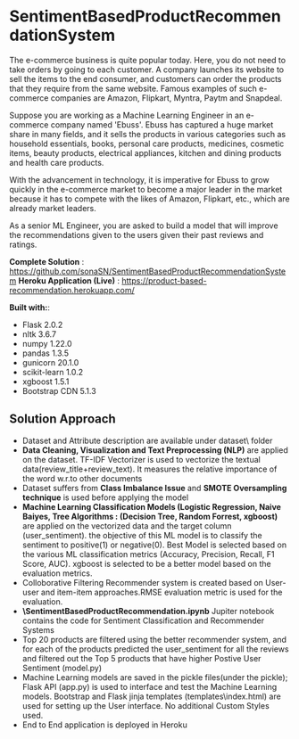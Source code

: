 # SentimentBasedProductRecommendationSystem
The e-commerce business is quite popular today. Here, you do not need to take orders by going to each customer. A company launches its website to sell the items to the end consumer, and customers can order the products that they require from the same website. Famous examples of such e-commerce companies are Amazon, Flipkart, Myntra, Paytm and Snapdeal.

Suppose you are working as a Machine Learning Engineer in an e-commerce company named 'Ebuss'. Ebuss has captured a huge market share in many fields, and it sells the products in various categories such as household essentials, books, personal care products, medicines, cosmetic items, beauty products, electrical appliances, kitchen and dining products and health care products.

With the advancement in technology, it is imperative for Ebuss to grow quickly in the e-commerce market to become a major leader in the market because it has to compete with the likes of Amazon, Flipkart, etc., which are already market leaders.

As a senior ML Engineer, you are asked to build a model that will improve the recommendations given to the users given their past reviews and ratings. 

**Complete Solution** : https://github.com/sonaSN/SentimentBasedProductRecommendationSystem
**Heroku Application (Live)** : https://product-based-recommendation.herokuapp.com/

**Built with:**:
* Flask 2.0.2
* nltk 3.6.7
* numpy 1.22.0
* pandas 1.3.5
* gunicorn 20.1.0
* scikit-learn 1.0.2
* xgboost 1.5.1
* Bootstrap CDN 5.1.3

## Solution Approach
* Dataset and Attribute description are available under dataset\ folder
* **Data Cleaning, Visualization and Text Preprocessing (NLP)** are applied on the dataset. TF-IDF Vectorizer is used to vectorize the textual data(review_title+review_text). It measures the relative importance of the word w.r.to other documents
* Dataset suffers from **Class Imbalance Issue** and **SMOTE Oversampling technique** is used before applying the model
* **Machine Learning Classification Models (Logistic Regression, Naive Baiyes, Tree Algorithms : (Decision Tree, Random Forrest, xgboost)** are applied on the vectorized data and the target column (user_sentiment). the objective of this ML model is to classify the sentiment to positive(1) or negative(0). Best Model is selected based on the various ML classification metrics (Accuracy, Precision, Recall, F1 Score, AUC). xgboost is selected to be a better model based on the evaluation metrics.
* Colloborative Filtering Recommender system is created based on User-user and item-item approaches.RMSE evaluation metric is used for the evaluation.
* **\SentimentBasedProductRecommendation.ipynb** Jupiter notebook contains the code for Sentiment Classification and Recommender Systems
* Top 20 products are filtered using the better recommender system, and for each of the products predicted the user_sentiment for all the reviews and filtered out the Top 5 products that have higher Postive User Sentiment (model.py)
* Machine Learning models are saved in the pickle files(under the pickle); Flask API (app.py) is used to interface and test the Machine Learning models. Bootstrap and Flask jinja templates (templates\index.html) are used for setting up the User interface. No additional Custom Styles used.
* End to End application is deployed in Heroku
